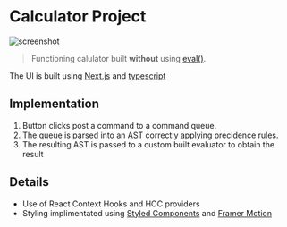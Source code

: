 # Calculator Project

![screenshot](https://github.com/ItsGPhillips/Calculator/resources/calculator-screenshot.png)

> Functioning calulator built **without** using [eval()](https://developer.mozilla.org/en-US/docs/Web/JavaScript/Reference/Global_Objects/eval).

The UI is built using [Next.js](https://nextjs.org/) and [typescript](https://www.typescriptlang.org/)

## Implementation
<ol>
    <li>Button clicks post a command to a command queue.</li>
    <li>The queue is parsed into an AST correctly applying precidence rules.</li>
    <li>The resulting AST is passed to a custom built evaluator to obtain the result</li>
</ol>

## Details
<ul>
   <li>Use of React Context Hooks and HOC providers</li>
   <li>Styling implimentated using <a href="https://styled-components.com/">Styled Components</a> and <a href="https://www.framer.com/motion/">Framer Motion</a></li>
</ul>
